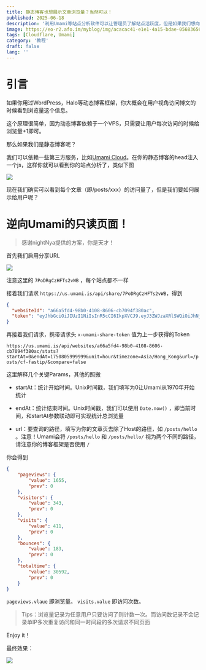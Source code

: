 ```yaml
---
title: 静态博客也想展示文章浏览量？当然可以！
published: 2025-06-18
description: '利用Umami等站点分析软件可以让管理员了解站点活跃度，但是如果我们想向用户展示一些数据呢？'
image: https://eo-r2.afo.im/myblog/img/acacac41-e1e1-4a15-bdae-05683656916c.webp
tags: [Cloudflare, Umami]
category: '教程'
draft: false 
lang: ''
---
```


# 引言



如果你用过WordPress，Halo等动态博客框架，你大概会在用户视角访问博文的时候看到浏览量这个信息。

这个原理很简单，因为动态博客依赖于一个VPS，只需要让用户每次访问的时候给浏览量+1即可。

那么如果我们是静态博客呢？

我们可以依赖一些第三方服务，比如[Umami Cloud](https://umami.is)。在你的静态博客的head注入一个js，这样你就可以看到你的站点分析了，类似下图

![](https://eo-r2.afo.im/myblog/img/2c1e7d81-6f6d-4323-b0de-013b2d168be1.webp)

现在我们确实可以看到每个文章（即/posts/xxx）的访问量了，但是我们要如何展示给用户呢？

# 逆向Umami的只读页面！

> 感谢nightNya提供的方案，你是天才！

首先我们启用分享URL

![](https://eo-r2.afo.im/myblog/img/023f687b-6e4a-46d8-b7f2-4778f20ebe99.webp)

注意这里的 `7PoDRgCzHFTs2vWB` ，每个站点都不一样

接着我们请求 `https://us.umami.is/api/share/7PoDRgCzHFTs2vWB`，得到

```json
{
  "websiteId": "a66a5fd4-98b0-4108-8606-cb7094f380ac",
  "token": "eyJhbGciOiJIUzI1NiIsInR5cCI6IkpXVCJ9.eyJ3ZWJzaXRlSWQiOiJhNjZhNWZkNC05OGIwLTQxMDgtODYwNi1jYjcwOTRmMzgwYWMiLCJpYXQiOjE3NTA4MDIwMzB9.X5GQT5kslh6r25sFlap4Asz1NDA7mN3kcZW8wqbrnBc"
}
```

再接着我们请求，携带请求头 `x-umami-share-token` 值为上一步获得的Token

`https://us.umami.is/api/websites/a66a5fd4-98b0-4108-8606-cb7094f380ac/stats?startAt=0&endAt=1750805999999&unit=hour&timezone=Asia/Hong_Kong&url=/posts/cf-fastip/&compare=false`

这里解释几个关键Params，其他的照搬

- startAt：统计开始时间。Unix时间戳，我们填写为0让Umami从1970年开始统计

- endAt：统计结束时间。Unix时间戳，我们可以使用 `Date.now()` ，即当前时间，和startAt参数联动即可实现统计总浏览量

- url：要查询的路径，填写为你的文章页去除了Host的路径，如 `/posts/hello` 。注意！Umami会将 `/posts/hello` 和 `/posts/hello/` 视为两个不同的路径，请注意你的博客框架是否使用 `/`

你会得到

```json
{
    "pageviews": {
        "value": 1655,
        "prev": 0
    },
    "visitors": {
        "value": 343,
        "prev": 0
    },
    "visits": {
        "value": 411,
        "prev": 0
    },
    "bounces": {
        "value": 183,
        "prev": 0
    },
    "totaltime": {
        "value": 30592,
        "prev": 0
    }
}
```

`pageviews.vlaue` 即浏览量。 `visits.value` 即访问次数。

> Tips：浏览量记录为任意用户只要访问了则计数一次。而访问数记录不会记录单IP多次重复访问和同一时间段的多次请求不同页面

Enjoy it！

最终效果：

![](https://eo-r2.afo.im/myblog/img/ce822960-f7ef-444e-84d1-fa0758e2b5e8.webp)
